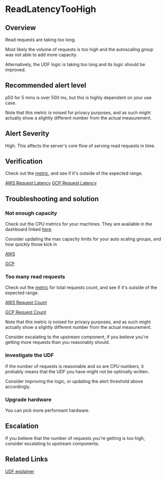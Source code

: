 # ReadLatencyTooHigh

## Overview

Read requests are taking too long.

Most likely the volume of requests is too high and the autoscaling group was not able to add more
capacity.

Alternatively, the UDF logic is taking too long and its logic should be improved.

## Recommended alert level

p50 for 5 mins is over 500 ms, but this is highly dependent on your use case.

Note that this metric is noised for privacy purposes, and as such might actually show a slightly
different number from the actual measurement.

## Alert Severity

High. This affects the server's core flow of serving read requests in time.

## Verification

Check out the
[metric](https://github.com/privacysandbox/data-plane-shared-libraries/blob/5753af60e8cfae76ef2bb35c4cc105d0ac24481d/src/metric/definition.h#L300),
and see if it's outside of the expected range.

[AWS Request Latency](https://github.com/privacysandbox/protected-auction-key-value-service/blob/552934a1e1e8d1a8beed4474408127104cdf3207/production/terraform/aws/services/dashboard/main.tf#L110)
[GCP Request Latency](https://github.com/privacysandbox/protected-auction-key-value-service/blob/552934a1e1e8d1a8beed4474408127104cdf3207/production/terraform/gcp/services/dashboards/main.tf#L148)

## Troubleshooting and solution

### Not enough capacity

Check out the CPU metrics for your machines. They are available in the dashboard linked
[here](index.md).

Consider updating the max capacity limits for your auto scaling groups, and how quickly those kick
in

[AWS](../../production/terraform/aws/services/autoscaling/main.tf#L70)

[GCP](../../production/terraform/gcp/services/autoscaling/main.tf#L144)

### Too many read requests

Check out the
[metric](https://github.com/privacysandbox/data-plane-shared-libraries/blob/5753af60e8cfae76ef2bb35c4cc105d0ac24481d/src/metric/definition.h#L293)
for total requests count, and see if it's outside of the expected range.

[AWS Request Count](https://github.com/privacysandbox/protected-auction-key-value-service/blob/552934a1e1e8d1a8beed4474408127104cdf3207/production/terraform/aws/services/dashboard/main.tf#L44)

[GCP Request Count](https://github.com/privacysandbox/protected-auction-key-value-service/blob/552934a1e1e8d1a8beed4474408127104cdf3207/production/terraform/gcp/services/dashboards/main.tf#L25)

Note that this metric is noised for privacy purposes, and as such might actually show a slightly
different number from the actual measurement.

Consider escalating to the upstream component, if you believe you're getting more requests than you
reasonably should.

### Investigate the UDF

If the number of requests is reasonable and so are CPU numbers, it probably means that the UDF you
have might not be optimally written.

Consider improving the logic, or updating the alert threshold above accordingly.

### Upgrade hardware

You can pick more performant hardware.

## Escalation

If you believe that the number of requests you're getting is too high, consider escalating to
upstream components.

## Related Links

[UDF explainer](https://github.com/privacysandbox/fledge-docs/blob/main/key_value_service_user_defined_functions.md#keyvalue-service-user-defined-functions-udfs)
